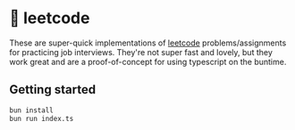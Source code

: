 # 🥟 leetcode

These are super-quick implementations of [leetcode](https://leetcode.com/) problems/assignments for practicing job interviews. They're not super fast and lovely, but they work great and are a proof-of-concept for using typescript on the buntime.

## Getting started

```bash
bun install
bun run index.ts
```